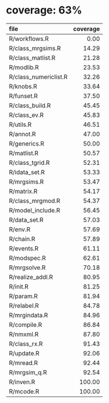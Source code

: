 # coverage: 63%

|file                  | coverage|
|:---------------------|--------:|
|R/workflows.R         |     0.00|
|R/class_mrgsims.R     |    14.29|
|R/class_matlist.R     |    21.28|
|R/modlib.R            |    23.53|
|R/class_numericlist.R |    32.26|
|R/knobs.R             |    33.64|
|R/funset.R            |    37.50|
|R/class_build.R       |    45.45|
|R/class_ev.R          |    45.83|
|R/utils.R             |    46.51|
|R/annot.R             |    47.00|
|R/generics.R          |    50.00|
|R/matlist.R           |    50.57|
|R/class_tgrid.R       |    52.31|
|R/idata_set.R         |    53.33|
|R/mrgsims.R           |    53.47|
|R/matrix.R            |    54.17|
|R/class_mrgmod.R      |    54.37|
|R/model_include.R     |    56.45|
|R/data_set.R          |    57.03|
|R/env.R               |    57.69|
|R/chain.R             |    57.89|
|R/events.R            |    61.11|
|R/modspec.R           |    62.61|
|R/mrgsolve.R          |    70.18|
|R/realize_addl.R      |    80.95|
|R/init.R              |    81.25|
|R/param.R             |    81.94|
|R/relabel.R           |    84.78|
|R/mrgindata.R         |    84.96|
|R/compile.R           |    86.84|
|R/nmxml.R             |    87.80|
|R/class_rx.R          |    91.43|
|R/update.R            |    92.06|
|R/mread.R             |    92.44|
|R/mrgsim_q.R          |    92.54|
|R/inven.R             |   100.00|
|R/mcode.R             |   100.00|
